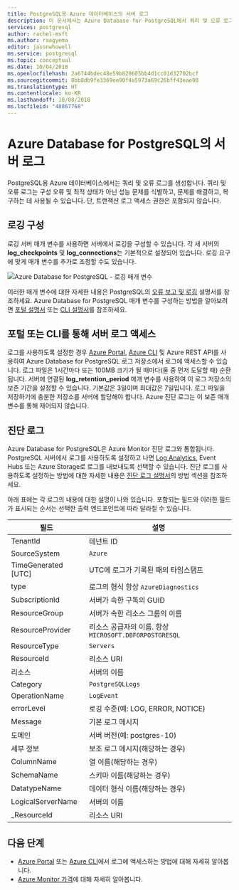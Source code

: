 ```yaml
---
title: PostgreSQL용 Azure 데이터베이스의 서버 로그
description: 이 문서에서는 Azure Database for PostgreSQL에서 쿼리 및 오류 로그를 생성하는 방법과 로그 보존을 구성하는 방법을 설명합니다.
services: postgresql
author: rachel-msft
ms.author: raagyema
editor: jasonwhowell
ms.service: postgresql
ms.topic: conceptual
ms.date: 10/04/2018
ms.openlocfilehash: 2a6744bdec48e59b820605bb4d1cc01d32702bcf
ms.sourcegitcommit: 0bb8db9fe3369ee90f4a5973a69c26bff43eae00
ms.translationtype: HT
ms.contentlocale: ko-KR
ms.lasthandoff: 10/08/2018
ms.locfileid: "48867768"
---
```

# <a name="server-logs-in-azure-database-for-postgresql"></a>Azure Database for PostgreSQL의 서버 로그 
PostgreSQL용 Azure 데이터베이스에서는 쿼리 및 오류 로그를 생성합니다. 쿼리 및 오류 로그는 구성 오류 및 최적 상태가 아닌 성능 문제를 식별하고, 문제를 해결하고, 복구하는 데 사용될 수 있습니다. 단, 트랜잭션 로그 액세스 권한은 포함되지 않습니다. 

## <a name="configure-logging"></a>로깅 구성 
로깅 서버 매개 변수를 사용하면 서버에서 로깅을 구성할 수 있습니다. 각 새 서버의 **log_checkpoints** 및 **log_connections**는 기본적으로 설정되어 있습니다. 로깅 요구에 맞게 매개 변수를 추가로 조정할 수도 있습니다. 

![Azure Database for PostgreSQL - 로깅 매개 변수](./media/concepts-server-logs/log-parameters.png)

이러한 매개 변수에 대한 자세한 내용은 PostgreSQL의 [오류 보고 및 로깅](https://www.postgresql.org/docs/current/static/runtime-config-logging.html) 설명서를 참조하세요. Azure Database for PostgreSQL 매개 변수를 구성하는 방법을 알아보려면 [포털 설명서](howto-configure-server-parameters-using-portal.md) 또는 [CLI 설명서](howto-configure-server-parameters-using-cli.md)를 참조하세요.

## <a name="access-server-logs-through-portal-or-cli"></a>포털 또는 CLI를 통해 서버 로그 액세스
로그를 사용하도록 설정한 경우 [Azure Portal](howto-configure-server-logs-in-portal.md), [Azure CLI](howto-configure-server-logs-using-cli.md) 및 Azure REST API를 사용하여 Azure Database for PostgreSQL 로그 저장소에서 로그에 액세스할 수 있습니다. 로그 파일은 1시간마다 또는 100MB 크기가 될 때마다(둘 중 먼저 도달할 때) 순환됩니다. 서버에 연결된 **log\_retention\_period** 매개 변수를 사용하여 이 로그 저장소의 보존 기간을 설정할 수 있습니다. 기본값은 3일이며 최대값은 7일입니다. 로그 파일을 저장하기에 충분한 저장소를 서버에 할당해야 합니다. Azure 진단 로그는 이 보존 매개 변수를 통해 제어되지 않습니다.


## <a name="diagnostic-logs"></a>진단 로그
Azure Database for PostgreSQL은 Azure Monitor 진단 로그와 통합됩니다. PostgreSQL 서버에서 로그를 사용하도록 설정하고 나면 [Log Analytics](../log-analytics/log-analytics-queries.md), Event Hubs 또는 Azure Storage로 로그를 내보내도록 선택할 수 있습니다. 진단 로그를 사용하도록 설정하는 방법에 대한 자세한 내용은 [진단 로그 설명서](../monitoring-and-diagnostics/monitoring-overview-of-diagnostic-logs.md)의 방법 섹션을 참조하세요. 


아래 표에는 각 로그의 내용에 대한 설명이 나와 있습니다. 포함되는 필드와 이러한 필드가 표시되는 순서는 선택한 출력 엔드포인트에 따라 달라질 수 있습니다. 

|**필드** | **설명** |
|---|---|
| TenantId | 테넌트 ID |
| SourceSystem | `Azure` |
| TimeGenerated [UTC] | UTC에 로그가 기록된 때의 타임스탬프 |
| type | 로그의 형식 항상 `AzureDiagnostics` |
| SubscriptionId | 서버가 속한 구독의 GUID |
| ResourceGroup | 서버가 속한 리소스 그룹의 이름 |
| ResourceProvider | 리소스 공급자의 이름. 항상 `MICROSOFT.DBFORPOSTGRESQL` |
| ResourceType | `Servers` |
| ResourceId | 리소스 URI |
| 리소스 | 서버의 이름 |
| Category | `PostgreSQLLogs` |
| OperationName | `LogEvent` |
| errorLevel | 로깅 수준(예: LOG, ERROR, NOTICE) |
| Message | 기본 로그 메시지 | 
| 도메인 | 서버 버전(예: postgres-10) |
| 세부 정보 | 보조 로그 메시지(해당하는 경우) |
| ColumnName | 열 이름(해당하는 경우) |
| SchemaName | 스키마 이름(해당하는 경우) |
| DatatypeName | 데이터 형식 이름(해당하는 경우) |
| LogicalServerName | 서버의 이름 | 
| _ResourceId | 리소스 URI |

## <a name="next-steps"></a>다음 단계
- [Azure Portal](howto-configure-server-logs-in-portal.md) 또는 [Azure CLI](howto-configure-server-logs-using-cli.md)에서 로그에 액세스하는 방법에 대해 자세히 알아봅니다.
- [Azure Monitor 가격](https://azure.microsoft.com/pricing/details/monitor/)에 대해 자세히 알아봅니다.
